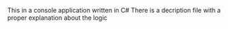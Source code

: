 
This in a console application written in C#
There is a decription file with a proper explanation about the logic
